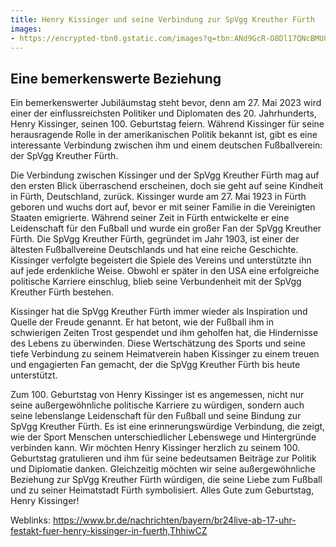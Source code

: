 ```yaml
---
title: Henry Kissinger und seine Verbindung zur SpVgg Kreuther Fürth 
images: 
- https://encrypted-tbn0.gstatic.com/images?q=tbn:ANd9GcR-O8Dl17QNcBMU8_8Rxw1UE0ewcDeotarJUQ&usqp=CAU
---
```


## Eine bemerkenswerte Beziehung

Ein bemerkenswerter Jubiläumstag steht bevor, denn am 27. Mai 2023 wird einer der einflussreichsten Politiker und Diplomaten des 20. Jahrhunderts, Henry Kissinger, seinen 100. Geburtstag feiern. Während Kissinger für seine herausragende Rolle in der amerikanischen Politik bekannt ist, gibt es eine interessante Verbindung zwischen ihm und einem deutschen Fußballverein: der SpVgg Kreuther Fürth.

Die Verbindung zwischen Kissinger und der SpVgg Kreuther Fürth mag auf den ersten Blick überraschend erscheinen, doch sie geht auf seine Kindheit in Fürth, Deutschland, zurück. Kissinger wurde am 27. Mai 1923 in Fürth geboren und wuchs dort auf, bevor er mit seiner Familie in die Vereinigten Staaten emigrierte. Während seiner Zeit in Fürth entwickelte er eine Leidenschaft für den Fußball und wurde ein großer Fan der SpVgg Kreuther Fürth.
Die SpVgg Kreuther Fürth, gegründet im Jahr 1903, ist einer der ältesten Fußballvereine Deutschlands und hat eine reiche Geschichte. Kissinger verfolgte begeistert die Spiele des Vereins und unterstützte ihn auf jede erdenkliche Weise. Obwohl er später in den USA eine erfolgreiche politische Karriere einschlug, blieb seine Verbundenheit mit der SpVgg Kreuther Fürth bestehen.

Kissinger hat die SpVgg Kreuther Fürth immer wieder als Inspiration und Quelle der Freude genannt. Er hat betont, wie der Fußball ihm in schwierigen Zeiten Trost gespendet und ihm geholfen hat, die Hindernisse des Lebens zu überwinden. Diese Wertschätzung des Sports und seine tiefe Verbindung zu seinem Heimatverein haben Kissinger zu einem treuen und engagierten Fan gemacht, der die SpVgg Kreuther Fürth bis heute unterstützt.

Zum 100. Geburtstag von Henry Kissinger ist es angemessen, nicht nur seine außergewöhnliche politische Karriere zu würdigen, sondern auch seine lebenslange Leidenschaft für den Fußball und seine Bindung zur SpVgg Kreuther Fürth. Es ist eine erinnerungswürdige Verbindung, die zeigt, wie der Sport Menschen unterschiedlicher Lebenswege und Hintergründe verbinden kann.
Wir möchten Henry Kissinger herzlich zu seinem 100. Geburtstag gratulieren und ihm für seine bedeutsamen Beiträge zur Politik und Diplomatie danken. Gleichzeitig möchten wir seine außergewöhnliche Beziehung zur SpVgg Kreuther Fürth würdigen, die seine Liebe zum Fußball und zu seiner Heimatstadt Fürth symbolisiert.
Alles Gute zum Geburtstag, Henry Kissinger!

Weblinks: https://www.br.de/nachrichten/bayern/br24live-ab-17-uhr-festakt-fuer-henry-kissinger-in-fuerth,ThhiwCZ

